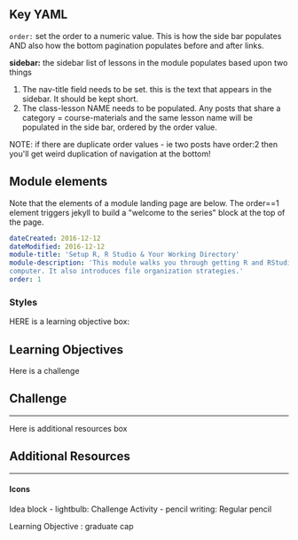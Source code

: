 ## Key YAML

`order:` set the order to a numeric value. This is how the side bar populates
AND also how the bottom pagination populates before and after links.

**sidebar:** the sidebar list of lessons in the module populates based upon two things

1. The nav-title field needs to be set. this is the text that appears in the sidebar. It should be kept short.
2. The class-lesson NAME needs to be populated. Any posts that share a category =
course-materials and the same lesson name will be populated in the side bar,
ordered by the order value.


NOTE: if there are duplicate order values - ie two posts have order:2 then you'll get weird duplication of navigation at the bottom!


## Module elements

Note that the elements of a module landing page are below. The order==1
element triggers
jekyll to build a "welcome to the series" block at the top of the page.

```yaml
dateCreated: 2016-12-12
dateModified: 2016-12-12
module-title: 'Setup R, R Studio & Your Working Directory'
module-description: 'This module walks you through getting R and RStudio setup on your
computer. It also introduces file organization strategies.'
order: 1
```


### Styles

HERE is a learning objective box:

<div class='notice--success' markdown="1">

## <i class="fa fa-graduation-cap" aria-hidden="true"></i> Learning Objectives
</div>

Here is a challenge
<div class="notice--warning" markdown="1">

## <i class="fa fa-pencil-square-o" aria-hidden="true"></i> Challenge

</div>

*****

Here is additional resources box

<div class="notice--info" markdown="1">

## Additional Resources

</div>

****

#### Icons
Idea block - lightbulb: <i class="fa fa-lightbulb-o" aria-hidden="true"></i>
Challenge Activity - pencil writing: <i class="fa fa-pencil-square-o" aria-hidden="true"></i>
Regular pencil<i class="fa fa-pencil" aria-hidden="true"></i>

Learning Objective : graduate cap <i class="fa fa-graduation-cap" aria-hidden="true"></i>
